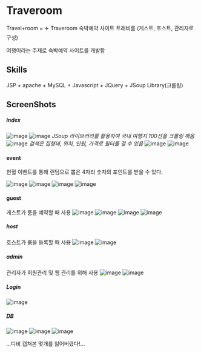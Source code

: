 # Traveroom

Travel+room = ✈️ Traveroom
숙박예약 사이트 트래비룸 (게스트, 호스트, 관리자로 구성)

여행이라는 주제로 숙박예약 사이트를 개발함


Skills
-----------------------------------
JSP + apache + MySQL + Javascript + JQuery + JSoup Library(크롤링)


ScreenShots
-------------------------------------

##### index




![image](https://user-images.githubusercontent.com/26542929/75114423-19bca580-5699-11ea-8cca-f06a42a410cd.png)
![image](https://user-images.githubusercontent.com/26542929/75114430-26d99480-5699-11ea-9d7a-3d744a1d614c.png)
*JSoup 라이브러리를 활용하여 국내 여행지 100선을 크롤링 해옴*
![image](https://user-images.githubusercontent.com/26542929/75114437-30fb9300-5699-11ea-98ea-02175e217a20.png)
*검색은 집형태, 위치, 인원, 가격로 필터를 걸 수 있음*
![image](https://user-images.githubusercontent.com/26542929/75114444-3658dd80-5699-11ea-8b2e-4c70d78a5eb6.png)
![image](https://user-images.githubusercontent.com/26542929/75114447-3953ce00-5699-11ea-8466-629ebde0784d.png)

#### event
헌혈 이벤트를 통해 랜덤으로 뽑은 4자리 숫자의 포인트를 받을 수 있다.

![image](https://user-images.githubusercontent.com/26542929/75114424-204b1d00-5699-11ea-8c5a-53280e682d54.png)
![image](https://user-images.githubusercontent.com/26542929/75114454-42449f80-5699-11ea-8de4-686b55d07e3f.png)
![image](https://user-images.githubusercontent.com/26542929/75114455-47095380-5699-11ea-8f57-5479ccbd99f3.png)
![image](https://user-images.githubusercontent.com/26542929/75114459-52f51580-5699-11ea-8aff-8ec858809721.png)

#### guest
게스트가 룸을 예약할 때 사용
![image](https://user-images.githubusercontent.com/26542929/75114465-66a07c00-5699-11ea-8b43-58f231e9ad46.png)
![image](https://user-images.githubusercontent.com/26542929/75114466-6a340300-5699-11ea-8433-6126b3ca2b58.png)
![image](https://user-images.githubusercontent.com/26542929/75114471-6ef8b700-5699-11ea-957b-46f8d5a0f668.png)
![image](https://user-images.githubusercontent.com/26542929/75114475-728c3e00-5699-11ea-9ad7-bd57b27080af.png)

##### host
호스트가 룸을 등록할 때 사용
![image](https://user-images.githubusercontent.com/26542929/75114481-7ddf6980-5699-11ea-9cae-90f2b00ecf5e.png)
![image](https://user-images.githubusercontent.com/26542929/75114480-7ae47900-5699-11ea-87de-acd1c85c4f1f.png)


##### admin
관리자가 회원관리 및 웹 관리를 위해 사용
![image](https://user-images.githubusercontent.com/26542929/75114460-5b4d5080-5699-11ea-9ccf-c2c1be5561c0.png)
![image](https://user-images.githubusercontent.com/26542929/75114462-5f796e00-5699-11ea-97be-ef6b69e67155.png)


##### Login
![image](https://user-images.githubusercontent.com/26542929/75114404-00b3f480-5699-11ea-9edd-72f54e70892b.png)


##### DB
![image](https://user-images.githubusercontent.com/26542929/75114264-170d8080-5698-11ea-8825-a145430f4a00.png)
![image](https://user-images.githubusercontent.com/26542929/75114267-1a087100-5698-11ea-8f64-9b1a0cd2bc5f.png)
![image](https://user-images.githubusercontent.com/26542929/75114271-1d036180-5698-11ea-8758-1f7946587873.png)

...디비 캡쳐본 몇개를 잃어버렸다!...

